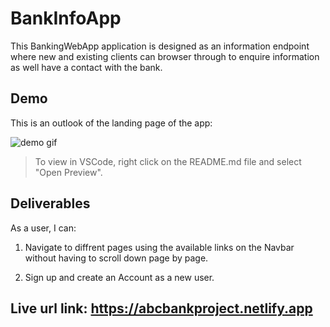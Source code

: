 # BankInfoApp

 This BankingWebApp application is designed as an information endpoint where new and existing clients can browser through to enquire information as well have a contact with the bank.

## Demo

This is an outlook of the landing page of the app:

![demo gif](./src/images/Screenshot%20from%202022-10-09%2010-45-28.png)

> To view in VSCode, right click on the README.md file and select "Open Preview".


## Deliverables

As a user, I can:

1. Navigate to diffrent pages using the available links on the Navbar without having to scroll down page by page.
   
2. Sign up and create an Account as a new user.

## Live url link: https://abcbankproject.netlify.app

